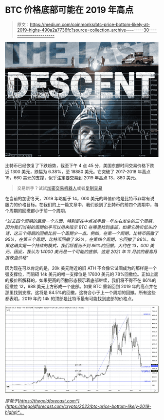 # BTC 价格底部可能在 2019 年高点

> 原文：<https://medium.com/coinmonks/btc-price-bottom-likely-at-2019-highs-490a2a7736fc?source=collection_archive---------30----------------------->

![](img/444f09f574cc363e147e807718e0411b.png)

比特币已经恢复了下跌趋势，截至下午 4 点 45 分，美国东部时间交易价格下跌近 1300 美元，跌幅为 6.38%，至 18880 美元。它突破了 2017-2018 年高点 19，660 美元的支撑，似乎注定要交易到 2019 年高点 13，880 美元。

> 交易新手？试试[加密交易机器人](/coinmonks/crypto-trading-bot-c2ffce8acb2a)或者[复制交易](/coinmonks/top-10-crypto-copy-trading-platforms-for-beginners-d0c37c7d698c)

在当前的加密冬天，2019 年略低于 14，000 美元的峰值价格是比特币非常有说服力的价格目标。在我们的上一篇文章中，我们谈到了比特币的前四个周期中，每个周期的回撤都小于前一个周期，

*“过去四个周期的最后一个方面，特别是在中点减半后一年左右发生的三个周期，因为我们当前的周期似乎可以用来暗示 BTC 在哪里找到底部，如果它确实低头的话，这三个周期的回撤比前一个周期少一点。例如，在第一个周期，比特币回撤了 95%，在第三个周期，比特币回撤了 92%，在第四个周期，它回撤了 86%。如果这确实是一个持续的模式，我们将看到不到 86%的回撤，大约在 13，000 美元。因此，我认为 14000 美元是一个可能的底部，这是 2021 年 11 月前的最高月度收盘价格"*

因为现在可以肯定的是，20k 美元附近的旧 ATH 不会像它试图成为的那样是一个强支撑位，而阻碍 14k 美元的唯一支撑位是 17800 美元的 78%回撤位。正如上面的报价所解释的，如果更高的回撤形态预示着底部继续，我们将不得不在 86%的回撤位 12，988 美元上方形成一个底部。如果 BTC 重新回到 2019 年的高点并在那里找到支撑，这将是 84.5%的回撤，这符合小于上一个周期的回撤。所有这些都表明，2019 年约 14k 的顶部是比特币最有可能找到底部的价格点。

![](img/8ae9c616b8d44b87539542243ea73a5e.png)

*原载于*[*https://thegoldforecast.com*](https://thegoldforecast.com/crypto/2022/btc-price-bottom-likely-2019-highs)*。*
